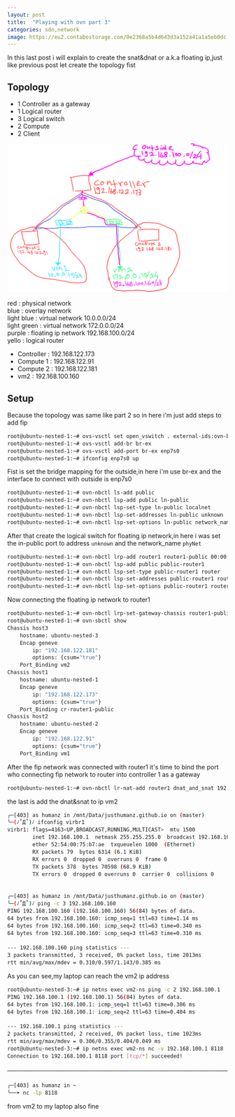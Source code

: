 ```yaml
---
layout: post
title:  "Playing with ovn part 3"
categories: sdn,network
image: https://eu2.contabostorage.com/0e2368a5b4d643d3a152a41a1a5eb0dc:kano/Kano_three.png
---
```

In this last post i will explain to create the snat&dnat or a.k.a floating ip,just like previous post let create the topology fist

## Topology
- 1 Controller as a gateway
- 1 Logical router
- 3 Logical switch
- 2 Compute 
- 2 Client

![topo-v3.png](../../assets/img/sdn/topo-v3.png)

red : physical network  
blue : overlay network  
light blue : virtual network 10.0.0.0/24  
light green : virtual network 172.0.0.0/24  
purple : floating ip network 192.168.100.0/24  
yello : logical router

- Controller : 192.168.122.173
- Compute 1 : 192.168.122.91
- Compute 2 : 192.168.122.181
- vm2 : 192.168.100.160

## Setup
Because the topology was same like part 2 so in here i'm just add steps to add fip

```bash
root@ubuntu-nested-1:~# ovs-vsctl set open_vswitch . external-ids:ovn-bridge-mappings=phyNet:br-ex
root@ubuntu-nested-1:~# ovs-vsctl add-br br-ex
root@ubuntu-nested-1:~# ovs-vsctl add-port br-ex enp7s0
root@ubuntu-nested-1:~# ifconfig enp7s0 up
```
Fist is set the bridge mapping for the outside,in here i'm use br-ex and the interface to connect with outside is enp7s0

```bash
root@ubuntu-nested-1:~# ovn-nbctl ls-add public
root@ubuntu-nested-1:~# ovn-nbctl lsp-add public ln-public
root@ubuntu-nested-1:~# ovn-nbctl lsp-set-type ln-public localnet
root@ubuntu-nested-1:~# ovn-nbctl lsp-set-addresses ln-public unknown
root@ubuntu-nested-1:~# ovn-nbctl lsp-set-options ln-public network_name=phyNet
```
After that create the logical switch for floating ip network,in here i was set the in-public port to address `unknown` and the network_name `phyNet`

```bash
root@ubuntu-nested-1:~# ovn-nbctl lrp-add router1 router1-public 00:00:00:00:00:fe 192.168.100.254/24
root@ubuntu-nested-1:~# ovn-nbctl lsp-add public public-router1
root@ubuntu-nested-1:~# ovn-nbctl lsp-set-type public-router1 router
root@ubuntu-nested-1:~# ovn-nbctl lsp-set-addresses public-router1 router
root@ubuntu-nested-1:~# ovn-nbctl lsp-set-options public-router1 router-port=router1-public
```
Now connecting the floating ip network to router1

```bash
root@ubuntu-nested-1:~# ovn-nbctl lrp-set-gateway-chassis router1-public host1 20
root@ubuntu-nested-1:~# ovn-sbctl show
Chassis host3
    hostname: ubuntu-nested-3
    Encap geneve
        ip: "192.168.122.181"
        options: {csum="true"}
    Port_Binding vm2
Chassis host1
    hostname: ubuntu-nested-1
    Encap geneve
        ip: "192.168.122.173"
        options: {csum="true"}
    Port_Binding cr-router1-public
Chassis host2
    hostname: ubuntu-nested-2
    Encap geneve
        ip: "192.168.122.91"
        options: {csum="true"}
    Port_Binding vm1
```
After the fip network was connected with router1 it's time to bind the port who connecting fip network to router into controller 1 as a gateway

```bash
root@ubuntu-nested-1:~# ovn-nbctl lr-nat-add router1 dnat_and_snat 192.168.100.160 172.0.0.10
```
the last is add the dnat&snat to ip vm2

```bash
╭─[403] as humanz in /mnt/Data/justhumanz.github.io on (master)
╰─(ﾉ˚Д˚)ﾉ ifconfig virbr1    
virbr1: flags=4163<UP,BROADCAST,RUNNING,MULTICAST>  mtu 1500
        inet 192.168.100.1  netmask 255.255.255.0  broadcast 192.168.100.255
        ether 52:54:00:75:b7:ae  txqueuelen 1000  (Ethernet)
        RX packets 79  bytes 6314 (6.1 KiB)
        RX errors 0  dropped 0  overruns 0  frame 0
        TX packets 378  bytes 70598 (68.9 KiB)
        TX errors 0  dropped 0 overruns 0  carrier 0  collisions 0


╭─[403] as humanz in /mnt/Data/justhumanz.github.io on (master)
╰─(ﾉ˚Д˚)ﾉ ping -c 3 192.168.100.160
PING 192.168.100.160 (192.168.100.160) 56(84) bytes of data.
64 bytes from 192.168.100.160: icmp_seq=1 ttl=63 time=1.14 ms
64 bytes from 192.168.100.160: icmp_seq=2 ttl=63 time=0.340 ms
64 bytes from 192.168.100.160: icmp_seq=3 ttl=63 time=0.310 ms

--- 192.168.100.160 ping statistics ---
3 packets transmitted, 3 received, 0% packet loss, time 2013ms
rtt min/avg/max/mdev = 0.310/0.597/1.143/0.385 ms
```

As you can see,my laptop can reach the vm2 ip address

```bash
root@ubuntu-nested-3:~# ip netns exec vm2-ns ping -c 2 192.168.100.1
PING 192.168.100.1 (192.168.100.1) 56(84) bytes of data.
64 bytes from 192.168.100.1: icmp_seq=1 ttl=63 time=0.306 ms
64 bytes from 192.168.100.1: icmp_seq=2 ttl=63 time=0.404 ms

--- 192.168.100.1 ping statistics ---
2 packets transmitted, 2 received, 0% packet loss, time 1023ms
rtt min/avg/max/mdev = 0.306/0.355/0.404/0.049 ms
root@ubuntu-nested-3:~# ip netns exec vm2-ns nc -v 192.168.100.1 8118
Connection to 192.168.100.1 8118 port [tcp/*] succeeded!

──────────────────────────────────────────────────────────────────────────────────────────────────────────────

╭─[403] as humanz in ~
╰──➤ nc -lp 8118                   
```

from vm2 to my laptop also fine
